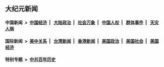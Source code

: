 ## 大纪元新闻

#### 中国新闻 &nbsp;>&nbsp; [中国经济](indexes/ncid283/README.md?07072045) &nbsp;| &nbsp; [大陆政治](indexes/ncid277/README.md?07072045) &nbsp;| &nbsp; [社会万象](indexes/ncid282/README.md?07072045) &nbsp;| &nbsp; [中国人权](indexes/ncid278/README.md?07072045) &nbsp;| &nbsp; [群体事件](indexes/ncid279/README.md?07072045) &nbsp;| &nbsp; [天灾人祸](indexes/ncid280/README.md?07072045)

#### 国际新闻 &nbsp;>&nbsp; [美中关系](indexes/nf1412576/README.md?07072045) &nbsp;| &nbsp; [台湾新闻](indexes/ncid1349361/README.md?07072045) &nbsp;| &nbsp; [香港新闻](indexes/ncid1349362/README.md?07072045) &nbsp;| &nbsp; [美国政治](indexes/ncid1078159/README.md?07072045) &nbsp;| &nbsp; [美国社会](indexes/ncid1078160/README.md?07072045) &nbsp;| &nbsp; [美国经济](indexes/ncid1078158/README.md?07072045)

#### 特别专题 &nbsp;>&nbsp; [中共百年历史](https://github.com/epoch-news/epoch-special/blob/master/README.md?07072045)  
